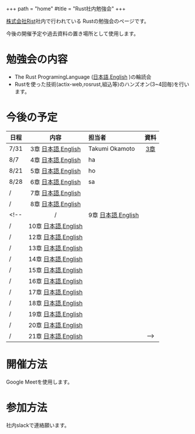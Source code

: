 +++
path = "home"
#title = "Rust社内勉強会"
+++

[株式会社Rist](https://www.rist.co.jp/)社内で行われている
Rustの勉強会のページです。

今後の開催予定や過去資料の置き場所として使用します。

# 勉強会の内容

- The Rust ProgramingLanguage ([日本語](https://doc.rust-jp.rs/book/second-edition/),[English](https://doc.rust-lang.org/book/) )の輪読会
- Rustを使った技術(actix-web,rosrust,組込等)のハンズオン(3~4回毎)を行います。

# 今後の予定

| 日程 | 内容 | 担当者 | 資料 |
|--|:--:|:--|:--:|
| 7/31 | 3章 [日本語](https://doc.rust-jp.rs/book/second-edition/ch03-00-common-programming-concepts.html),[English](https://doc.rust-lang.org/book/ch03-00-common-programming-concepts.html) | Takumi Okamoto | [3章](https://hackmd.io/@MrBearing/S1GXFFyWP) |
| 8/7 | 4章 [日本語](https://doc.rust-jp.rs/book/second-edition/),[English](https://doc.rust-lang.org/book/) | ha |
| 8/21 | 5章 [日本語](https://doc.rust-jp.rs/book/second-edition/),[English](https://doc.rust-lang.org/book/) | ho |
| 8/28 | 6章 [日本語](https://doc.rust-jp.rs/book/second-edition/),[English](https://doc.rust-lang.org/book/) | sa |
| / | 7章 [日本語](https://doc.rust-jp.rs/book/second-edition/),[English](https://doc.rust-lang.org/book/) |  |
| / | 8章 [日本語](https://doc.rust-jp.rs/book/second-edition/),[English](https://doc.rust-lang.org/book/) |  |
<!-- | / | 9章 [日本語](https://doc.rust-jp.rs/book/second-edition/),[English](https://doc.rust-lang.org/book/) |  |
| / | 10章 [日本語](https://doc.rust-jp.rs/book/second-edition/),[English](https://doc.rust-lang.org/book/) |  |
| / | 12章 [日本語](https://doc.rust-jp.rs/book/second-edition/),[English](https://doc.rust-lang.org/book/) |  |
| / | 13章 [日本語](https://doc.rust-jp.rs/book/second-edition/),[English](https://doc.rust-lang.org/book/) |  |
| / | 14章 [日本語](https://doc.rust-jp.rs/book/second-edition/),[English](https://doc.rust-lang.org/book/) |  |
| / | 15章 [日本語](https://doc.rust-jp.rs/book/second-edition/),[English](https://doc.rust-lang.org/book/) |  |
| / | 16章 [日本語](https://doc.rust-jp.rs/book/second-edition/),[English](https://doc.rust-lang.org/book/) |  |
| / | 17章 [日本語](https://doc.rust-jp.rs/book/second-edition/),[English](https://doc.rust-lang.org/book/) |  |
| / | 18章 [日本語](https://doc.rust-jp.rs/book/second-edition/),[English](https://doc.rust-lang.org/book/) |  |
| / | 19章 [日本語](https://doc.rust-jp.rs/book/second-edition/),[English](https://doc.rust-lang.org/book/) |  |
| / | 20章 [日本語](https://doc.rust-jp.rs/book/second-edition/),[English](https://doc.rust-lang.org/book/) |  |
| / | 21章 [日本語](https://doc.rust-jp.rs/book/second-edition/),[English](https://doc.rust-lang.org/book/) |  | -->



# 開催方法

Google Meetを使用します。

# 参加方法

社内slackで連絡願います。
